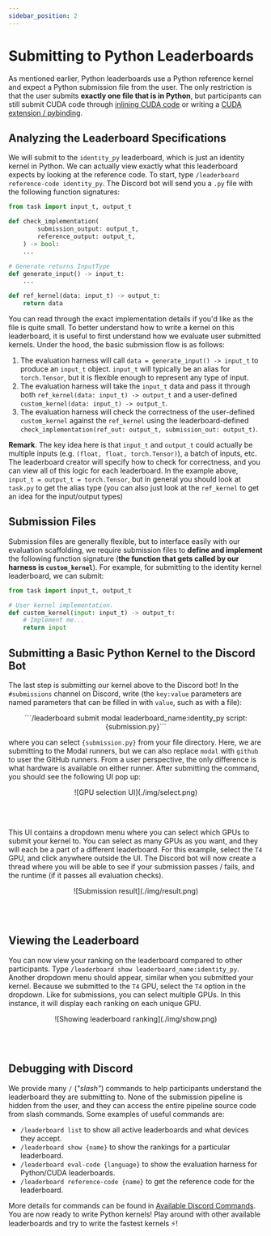 ```yaml
---
sidebar_position: 2
---
```


# Submitting to Python Leaderboards
As mentioned earlier, Python leaderboards use a Python reference kernel and expect a Python
submission file from the user. The only restriction is that the user submits **exactly one file that
is in Python**, but participants can still submit CUDA code through [inlining CUDA code](https://pytorch.org/docs/stable/cpp_extension.html#torch.utils.cpp_extension.load_inline) or writing
a [CUDA extension / pybinding](https://pytorch.org/tutorials/advanced/custom_ops_landing_page.html#custom-ops-landing-page).


## Analyzing the Leaderboard Specifications
We will submit to the `identity_py` leaderboard, which is just an identity kernel in Python. We can
actually view exactly what this leaderboard expects by looking at the reference code. To start, type
`/leaderboard reference-code identity_py`. The Discord bot will send you a `.py` file with the
following function signatures:

```python title="identity_py_reference_code.py"
from task import input_t, output_t

def check_implementation(
        submission_output: output_t,
        reference_output: output_t,
    ) -> bool:
    ...

# Generate returns InputType
def generate_input() -> input_t:
    ...

def ref_kernel(data: input_t) -> output_t:
    return data
```
You can read through the exact implementation details if you'd like as the file is quite small. To
better understand how to write a kernel on this leaderboard, it is useful to first understand how we evaluate user submitted kernels. 
Under the hood, the basic submission flow is as follows:
1. The evaluation harness will call `data = generate_input() -> input_t` to produce an `input_t`
   object. `input_t` will typically be an alias for `torch.Tensor`, but it is flexible enough to represent any type of input.
2. The evaluation harness will take the `input_t` data and pass it through both
   `ref_kernel(data: input_t) -> output_t` and a user-defined `custom_kernel(data: input_t) -> output_t`.
3. The evaluation harness will check the correctness of the user-defined `custom_kernel` against the
   `ref_kernel` using the leaderboard-defined `check_implementation(ref_out: output_t, submission_out: output_t)`.

**Remark**. The key idea here is that `input_t` and `output_t` could actually be multiple inputs (e.g. `(float, float,
torch.Tensor)`), a batch of inputs, etc. The leaderboard creator will specify how to check for
correctness, and you can view all of this logic for each leaderboard. In the example above,
`input_t = output_t = torch.Tensor`, but in general you should look at `task.py` to get the alias type (you can also just look at 
the `ref_kernel` to get an idea for the input/output types)

## Submission Files
Submission files are generally flexible, but to interface easily with our evaluation scaffolding, we
require submission files to **define and implement** the following function signature (**the
function that gets called by our harness is `custom_kernel`**). For example, for submitting to the identity kernel
leaderboard, we can submit:

```python title="submission.py"
from task import input_t, output_t

# User kernel implementation.
def custom_kernel(input: input_t) -> output_t:
    # Implement me...
    return input
```

## Submitting a Basic Python Kernel to the Discord Bot
The last step is submitting our kernel above to the Discord bot! In the `#submissions` channel on
Discord, write (the `key:value` parameters are named parameters that can be filled in with `value`, such as with a file):

<center>
```/leaderboard submit modal leaderboard_name:identity_py script:{submission.py}``` 
</center>

where you can select `{submission.py}` from your file directory. Here, we are submitting to the
Modal runners, but we can also replace `modal` with `github` to user the GitHub runners. From a user
perspective, the only difference is what hardware is available on either runner. After submitting
the command, you should see the following UI pop up:

<center>![GPU selection UI](./img/select.png)</center>

<br></br>

This UI contains a dropdown menu where you can select which GPUs to submit your kernel to. You can
select as many GPUs as you want, and they will each be a part of a different leaderboard. For this
example, select the `T4` GPU, and click anywhere outside the UI. The Discord bot will now create a
thread where you will be able to see if your submission passes / fails, and the runtime (if it
passes all evaluation checks).

<center>![Submission result](./img/result.png)</center>

<br></br>

## Viewing the Leaderboard
You can now view your ranking on the leaderboard compared to other participants. Type `/leaderboard
show leaderboard_name:identity_py`. Another dropdown menu should appear, similar when you submitted your kernel. 
Because we submitted to the `T4` GPU, select the `T4` option in the dropdown. Like for submissions,
you can select multiple GPUs. In this instance, it will display each ranking on each unique GPU.

<center>![Showing leaderboard ranking](./img/show.png)</center>

<br></br>

## Debugging with Discord
We provide many `/` (*"slash"*) commands to help participants understand the leaderboard they are
submitting to. None of the submission pipeline is hidden from the user, and they can access the
entire pipeline source code from slash commands. Some examples of useful commands are:
* `/leaderboard list` to show all active leaderboards and what devices they accept.
* `/leaderboard show {name}` to show the rankings for a particular leaderboard.
* `/leaderboard eval-code {language}` to show the evaluation harness for Python/CUDA leaderboards.
* `/leaderboard reference-code {name}` to get the reference code for the leaderboard.

More details for commands can be found in [Available Discord Commands](../available-discord-commands). 
You are now ready to write Python kernels! Play around with other available leaderboards and try to write the fastest kernels ⚡!
